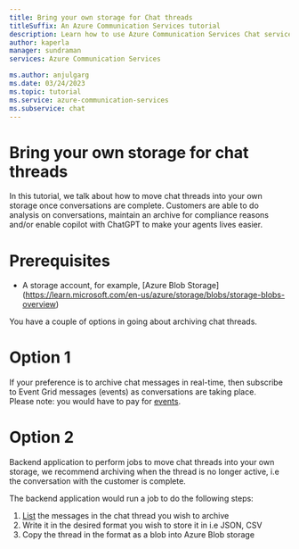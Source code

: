 ```yaml
---
title: Bring your own storage for Chat threads
titleSuffix: An Azure Communication Services tutorial
description: Learn how to use Azure Communication Services Chat service with your own storage solution.
author: kaperla
manager: sundraman
services: Azure Communication Services

ms.author: anjulgarg
ms.date: 03/24/2023
ms.topic: tutorial
ms.service: azure-communication-services
ms.subservice: chat
---
```


# Bring your own storage for chat threads

In this tutorial, we talk about how to move chat threads into your own storage once conversations are complete. Customers are able to do analysis on 
conversations, maintain an archive for compliance reasons and/or enable copilot with ChatGPT to make your agents lives easier.

# Prerequisites 

- A storage account, for example, [Azure Blob Storage] (https://learn.microsoft.com/en-us/azure/storage/blobs/storage-blobs-overview)

You have a couple of options in going about archiving chat threads.

# Option 1

If your preference is to archive chat messages in real-time, then subscribe to Event Grid messages (events) as conversations are taking place.  
Please note: you would have to pay for [events](https://azure.microsoft.com/en-us/pricing/details/event-grid/). 

# Option 2 

Backend application to perform jobs to move chat threads into your own storage, we recommend archiving when the thread is no longer active, i.e the conversation with the customer is complete. 

The backend application would run a job to do the following steps: 

1. [List](https://learn.microsoft.com/en-us/azure/communication-services/quickstarts/chat/get-started?tabs=windows&pivots=platform-azcli#list-chat-messages-in-a-chat-thread) the messages in the chat thread you wish to archive 
2. Write it in the desired format you wish to store it in i.e JSON, CSV
3. Copy the thread in the format as a blob into Azure Blob storage 

 
